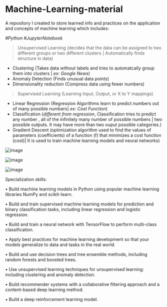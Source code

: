 # Machine-Learning-material

A repository I created to store learned info and practices on the application and concepts of machine learning which includes:

*#Python #JupyterNotebook*

> Unsupervised Learning (decides that the data can be assigned to two different groups or two different clusters | Automatically finds structure in data)
 - Clustering (Takes data without labels and tries to automatcally group them into clusters | *ex: Google News*)
 - Anomaly Detection (Finds unusual data points)
 - Dimensionality reduction (Compress data using fewer numbers)

> Supervised Learning (Learning Input, Output, or X to Y mappings)
 - Linear Regression (Regression Algorithms learn to predict numbers out of many possible numbers| *ex: Cost Function*)
 - Classification (*different from regression*, Classification tries to predict any number , all of the infinitely many number of possible numbers | two possible outputs. It may have more than two ouput possible categories.)
 - Gradient Descent (optimization algorithm used to find the values of parameters (coefficients) of a function (f) that minimizes a cost function (cost)| It is used to train machine learning models and neural networks)

![image](https://user-images.githubusercontent.com/106922826/209475799-ed75ff5b-0fa5-4b35-9c77-f357de883e88.png)






![image](https://user-images.githubusercontent.com/106922826/209559681-371a78c8-24f7-4dfc-8650-04cb9e7494ae.png)





![image](https://user-images.githubusercontent.com/106922826/209561231-f2cdac0e-30ed-4efa-8c16-e7e8cc409eec.png)


Specialization skills: 

• Build machine learning models in Python using popular machine learning libraries NumPy and scikit-learn.

• Build and train supervised machine learning models for prediction and binary classification tasks, including linear regression and logistic regression.

• Build and train a neural network with TensorFlow to perform multi-class classification.

• Apply best practices for machine learning development so that your models generalize to data and tasks in the real world.

• Build and use decision trees and tree ensemble methods, including random forests and boosted trees.

• Use unsupervised learning techniques for unsupervised learning: including clustering and anomaly detection.

• Build recommender systems with a collaborative filtering approach and a content-based deep learning method.

• Build a deep reinforcement learning model.
